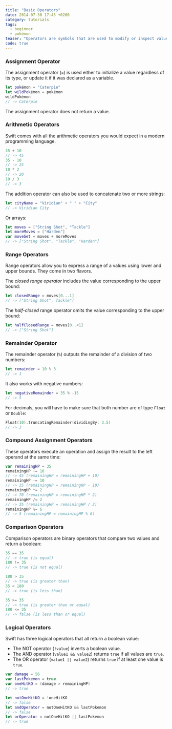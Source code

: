 ```yaml
---
title: "Basic Operators"
date: 2014-07-30 17:45 +0200
category: tutorials
tags:
  - beginner
  - pokémon
teaser: "Operators are symbols that are used to modify or inspect values. Let's backtrack a bit and have a look at some basic ones in Swift."
code: true
---
```


### Assignment Operator

The assignment operator (`=`) is used either to initialize a value regardless of its type, or update it if it was declared as a variable.

~~~swift
let pokémon = "Caterpie"
let wildPokémon = pokémon
wildPokémon
// -> Caterpie
~~~

The assignment operator does not return a value.

### Arithmetic Operators

Swift comes with all the arithmetic operators you would expect in a modern programming language.

~~~swift
35 + 10
// -> 45
35 - 10
// -> 25
10 * 2
// -> 20
10 / 3
// -> 3
~~~

The addition operator can also be used to concatenate two or more strings:

~~~swift
let cityName = "Viridian" + " " + "City"
// -> Viridian City
~~~

Or arrays:

~~~swift
let moves = ["String Shot", "Tackle"]
let moreMoves = ["Harden"]
var moveSet = moves + moreMoves
// -> ["String Shot", "Tackle", "Harden"]
~~~

### Range Operators

Range operators allow you to express a range of a values using lower and upper bounds. They come in two flavors.

The *closed range operator* includes the value corresponding to the upper bound:

~~~swift
let closedRange = moves[0...1]
// -> ["String Shot", Tackle"]
~~~

The *half-closed* range operator omits the value corresponding to the upper bound:

~~~swift
let halfClosedRange = moves[0..<1]
// -> ["String Shot"]
~~~

### Remainder Operator

The remainder operator (`%`) outputs the remainder of a division of two numbers:

~~~swift
let remainder = 10 % 3
// -> 1
~~~

It also works with negative numbers:

~~~swift
let negativeRemainder = 35 % -15
// -> 5
~~~

For decimals, you will have to make sure that both number are of type `Float` or `Double`:

~~~swift
Float(10).truncatingRemainder(dividingBy: 3.5)
// -> 3
~~~

### Compound Assignment Operators

These operators execute an operation and assign the result to the left operand at the same time:

~~~swift
var remainingHP = 35
remainingHP += 10
// -> 45 (remainingHP = remainingHP + 10)
remainingHP -= 10
// -> 35 (remainingHP = remainingHP - 10)
remainingHP *= 2
// -> 70 (remainingHP = remainingHP * 2)
remainingHP /= 2
// -> 35 (remainingHP = remainingHP / 2)
remainingHP %= 6
// -> 5 (remainingHP = remainingHP % 6)
~~~

### Comparison Operators

Comparison operators are binary operators that compare two values and return a boolean:

~~~swift
35 == 35
// -> true (is equal)
180 != 35
// -> true (is not equal)

180 > 35
// -> true (is greater than)
35 < 180
// -> true (is less than)

35 >= 35
// -> true (is greater than or equal)
180 <= 35
// -> false (is less than or equal)
~~~

### Logical Operators

Swift has three logical operators that all return a boolean value:

- The NOT operator (`!value`) inverts a boolean value.
- The AND operator (`value1 && value2`) returns `true` if all values are `true`.
- The OR operator (`value1 || value2`) returns `true` if at least one value is `true`.

~~~swift
var damage = 56
var lastPokemon = true
var oneHitKO = (damage > remainingHP)
// -> true

let notOneHitKO = !oneHitKO
// -> false
let andOperator = notOneHitKO && lastPokemon
// -> false
let orOperator = notOneHitKO || lastPokemon
// -> true
~~~
